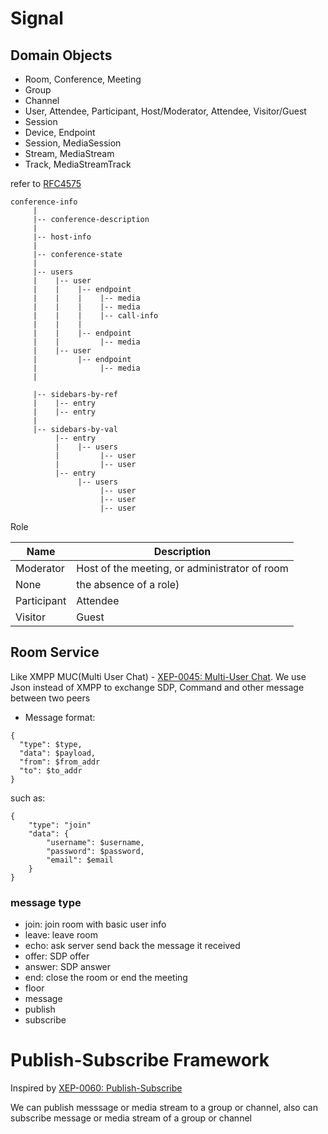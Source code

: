 # Signal

## Domain Objects

* Room, Conference, Meeting
* Group
* Channel
* User, Attendee, Participant, Host/Moderator, Attendee, Visitor/Guest
* Session
* Device, Endpoint
* Session, MediaSession
* Stream, MediaStream
* Track, MediaStreamTrack

refer to [RFC4575](https://www.rfc-editor.org/rfc/rfc4575.htm)

```
conference-info
     |
     |-- conference-description
     |
     |-- host-info
     |
     |-- conference-state
     |
     |-- users
     |    |-- user
     |    |    |-- endpoint
     |    |    |    |-- media
     |    |    |    |-- media
     |    |    |    |-- call-info
     |    |    |
     |    |    |-- endpoint
     |    |         |-- media
     |    |-- user
     |         |-- endpoint
     |              |-- media
     |

     |-- sidebars-by-ref
     |    |-- entry
     |    |-- entry
     |
     |-- sidebars-by-val
          |-- entry
          |    |-- users
          |         |-- user
          |         |-- user
          |-- entry
               |-- users
                    |-- user
                    |-- user
                    |-- user

```

Role

Name |	Description
-----|-----
Moderator	| Host of the meeting, or administrator of room
None| the absence of a role)
Participant | Attendee
Visitor | Guest


## Room Service

Like XMPP MUC(Multi User Chat) - [XEP-0045: Multi-User Chat](https://xmpp.org/extensions/xep-0045.html).
We use Json instead of XMPP to exchange SDP, Command and other message between two peers


* Message format:

```
{
  "type": $type,
  "data": $payload,
  "from": $from_addr
  "to": $to_addr
}
```

such as:

```
{
    "type": "join"
    "data": {
        "username": $username,
        "password": $password,
        "email": $email
    }
}
```

### message type

* join: join room with basic user info
* leave: leave room
* echo: ask server send back the message it received
* offer: SDP offer
* answer: SDP answer
* end: close the room or end the meeting
* floor
* message
* publish
* subscribe

# Publish-Subscribe Framework

Inspired by [XEP-0060: Publish-Subscribe](https://xmpp.org/extensions/xep-0060.html)

We can publish messsage or media stream to a group or channel, also can subscribe message or media stream of a group or channel
